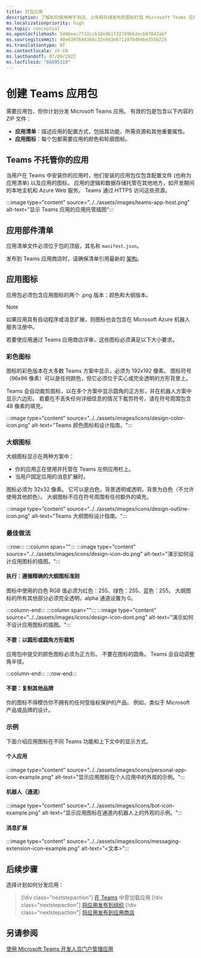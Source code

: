 ```yaml
---
title: 打包应用
description: 了解如何使用用于测试、上传和存储发布的图标打包 Microsoft Teams 应用。
ms.localizationpriority: high
ms.topic: conceptual
ms.openlocfilehash: 5d46eec7f32ccb18e861f32769bb2ecb87842abf
ms.sourcegitcommit: 90e6397684360c32e943eb711970494be355b225
ms.translationtype: HT
ms.contentlocale: zh-CN
ms.lasthandoff: 07/09/2022
ms.locfileid: "66695318"
---
```

# <a name="create-teams-app-package"></a>创建 Teams 应用包

需要应用包，但你计划分发 Microsoft Teams 应用。 有效的包是包含以下内容的 ZIP 文件：

* **应用清单**：描述应用的配置方式，包括其功能、所需资源和其他重要属性。
* **应用图标**：每个包都需要应用的颜色和轮廓图标。

## <a name="teams-doesnt-host-your-app"></a>Teams 不托管你的应用

当用户在 Teams 中安装你的应用时，他们安装的应用包仅包含配置文件 (也称为应用清单) 以及应用的图标。 应用的逻辑和数据存储托管在其他地方，如开发期间的本地主机和 Azure Web 服务。 Teams 通过 HTTPS 访问这些资源。

:::image type="content" source="../../assets/images/teams-app-host.png" alt-text="显示 Teams 应用的应用托管插图":::

## <a name="app-manifest"></a>应用部件清单

应用清单文件必须位于包的顶层，其名称 `manifest.json`。

发布到 Teams 应用商店时，请确保清单引用最新的 [架构](~/resources/schema/manifest-schema.md)。

## <a name="app-icons"></a>应用图标

应用包必须包含应用图标的两个 .png 版本：颜色和大纲版本。

> [!Note]
> 如果应用具有自动程序或消息扩展，则图标也会包含在 Microsoft Azure 机器人服务注册中。

若要使应用通过 Teams 应用商店评审，这些图标必须满足以下大小要求。

### <a name="color-icon"></a>彩色图标

图标的彩色版本在大多数 Teams 方案中显示，必须为 192x192 像素。 图标符号（96x96 像素）可以是任何颜色，但它必须位于实心或完全透明的方形背景上。

Teams 会自动裁剪图标，以在多个方案中显示圆角的正方形，并在机器人方案中显示六边形。 若要在不丢失任何详细信息的情况下裁剪符号，请在符号周围包含 48 像素的填充。

:::image type="content" source="../../assets/images/icons/design-color-icon.png" alt-text="Teams 颜色图标和设计指南。":::

### <a name="outline-icon"></a>大纲图标

大纲图标显示在两种方案中：

* 你的应用正在使用并托管在 Teams 左侧应用栏上。
* 当用户固定应用的消息扩展时。

图标必须为 32x32 像素。 它可以是白色，背景透明或透明，背景为白色（不允许使用其他颜色）。 大纲图标不应在符号周围有任何额外的填充。

:::image type="content" source="../../assets/images/icons/design-outline-icon.png" alt-text="Teams 大纲图标设计指南。":::

### <a name="best-practices"></a>最佳做法

:::row:::
   :::column span="":::
:::image type="content" source="../../assets/images/icons/design-icon-do.png" alt-text="演示如何设计应用图标的插图。":::

#### <a name="do-follow-the-precise-outline-icon-guidelines"></a>执行：遵循精确的大纲图标准则

图标中使用的白色 RGB 值必须为红色：255、绿色：255、蓝色：255。 大纲图标的所有其他部分必须完全透明，alpha 通道设置为 0。

   :::column-end:::
   :::column span="":::
:::image type="content" source="../../assets/images/icons/design-icon-dont.png" alt-text="演示如何不设计应用图标的插图。":::

#### <a name="dont-crop-in-a-circular-or-rounded-square-shape"></a>不要：以圆形或圆角方形裁剪

应用包中提交的颜色图标必须为正方形。 不要在图标的圆角。 Teams 会自动调整角半径。

   :::column-end:::
:::row-end:::

#### <a name="dont-copy-other-brands"></a>不要：复制其他品牌

你的图标不得模仿你不拥有的任何受版权保护的产品。 例如，类似于 Microsoft 产品或品牌的设计。

### <a name="examples"></a>示例

下面介绍应用图标在不同 Teams 功能和上下文中的显示方式。

#### <a name="personal-app"></a>个人应用

:::image type="content" source="../../assets/images/icons/personal-app-icon-example.png" alt-text="显示应用图标在个人应用中的外观的示例。":::

#### <a name="bot-channel"></a>机器人（通道）

:::image type="content" source="../../assets/images/icons/bot-icon-example.png" alt-text="显示应用图标在通道内机器人上的外观的示例。":::

#### <a name="message-extension"></a>消息扩展

:::image type="content" source="../../assets/images/icons/messaging-extension-icon-example.png" alt-text="<文本>":::

## <a name="next-step"></a>后续步骤

选择计划如何分发应用：

> [!div class="nextstepaction"]
> [在 Teams](~/concepts/deploy-and-publish/apps-upload.md) 中旁加载应用
> [!div class="nextstepaction"]
> [将应用发布到组织](/MicrosoftTeams/tenant-apps-catalog-teams?toc=/microsoftteams/platform/toc.json&bc=/MicrosoftTeams/breadcrumb/toc.json)
> [!div class="nextstepaction"]
> [将应用发布到应用商店](~/concepts/deploy-and-publish/appsource/publish.md)

## <a name="see-also"></a>另请参阅

[使用 Microsoft Teams 开发人员门户管理应用](~/concepts/build-and-test/teams-developer-portal.md)
